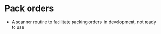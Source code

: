 # Pack orders






 + A scanner routine to facilitate packing orders, in development, not ready to use
